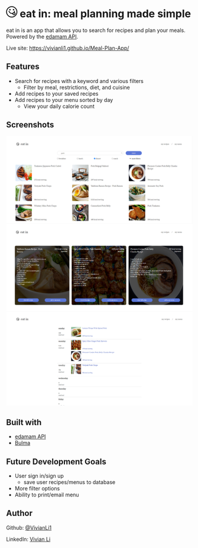 # ![logo](./images/logo-small.png) eat in: meal planning made simple
eat in is an app that allows you to search for recipes and plan your meals. Powered by the [edamam API](https://www.edamam.com/). 

Live site: https://vivianli1.github.io/Meal-Plan-App/

## Features
- Search for recipes with a keyword and various filters
  - Filter by meal, restrictions, diet, and cuisine
- Add recipes to your saved recipes
- Add recipes to your menu sorted by day
  - View your daily calorie count  

## Screenshots
![ss1](./images/screenshots/ss1.png)
![ss2](./images/screenshots/ss2.png)
![ss3](./images/screenshots/ss3.png)

## Built with
- [edamam API](https://www.edamam.com/)
- [Bulma](https://bulma.io/)

## Future Development Goals
- User sign in/sign up
  - save user recipes/menus to database
- More filter options
- Ability to print/email menu 

## Author
Github: [@VivianLi1](https://github.com/VivianLi1)

LinkedIn: [Vivian Li](https://www.linkedin.com/in/vivian-li-39188b171/)
